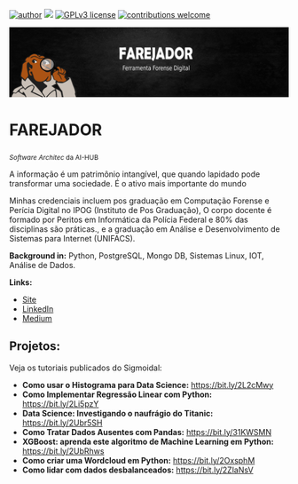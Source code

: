 [![author](https://img.shields.io/badge/author-andersonsantana-red.svg)](https://www.linkedin.com/in/anderson-santana-53a51a69) [![](https://img.shields.io/badge/python-3.7+-blue.svg)](https://www.python.org/downloads/release/python-365/) [![GPLv3 license](https://img.shields.io/badge/License-GPLv3-blue.svg)](http://perso.crans.org/besson/LICENSE.html) [![contributions welcome](https://img.shields.io/badge/contributions-welcome-brightgreen.svg?style=flat)](https://github.com/andersonandroid)

<p align="center">
  <img src="banner.png" >
</p>

# FAREJADOR
<sub>*Software Architec* da AI-HUB</sub>

A informação é um patrimônio intangível, que quando lapidado pode transformar uma sociedade. É o ativo mais importante do mundo

Minhas credenciais incluem pos graduação em Computação Forense e Perícia Digital no IPOG (Instituto de Pos Graduação), O corpo docente é formado por Peritos em Informática da Polícia Federal e 80% das disciplinas são práticas., e a graduação em Análise e Desenvolvimento de Sistemas para Internet (UNIFACS).

**Background in:** Python, PostgreSQL, Mongo DB, Sistemas Linux, IOT, Análise de Dados.

**Links:**
* [Site](https://www.andersonsantanadev.com/i)
* [LinkedIn](https://www.linkedin.com/in/anderson-santana-53a51a69)
* [Medium](https://www.medium.com)


## Projetos:
Veja os tutoriais publicados do Sigmoidal:

* **Como usar o Histograma para Data Science:** https://bit.ly/2L2cMwy
* **Como Implementar Regressão Linear com Python:** https://bit.ly/2Li5pzY
* **Data Science: Investigando o naufrágio do Titanic:** https://bit.ly/2Ubr5SH
* **Como Tratar Dados Ausentes com Pandas:** https://bit.ly/31KWSMN
* **XGBoost: aprenda este algoritmo de Machine Learning em Python:** https://bit.ly/2UbRhws
* **Como criar uma Wordcloud em Python:** https://bit.ly/2OxsphM
* **Como lidar com dados desbalanceados:** https://bit.ly/2ZlaNsV
